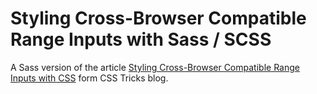 # Styling Cross-Browser Compatible Range Inputs with Sass / SCSS

A Sass version of the article [Styling Cross-Browser Compatible Range Inputs with CSS](https://css-tricks.com/styling-cross-browser-compatible-range-inputs-css/) form CSS Tricks blog.
